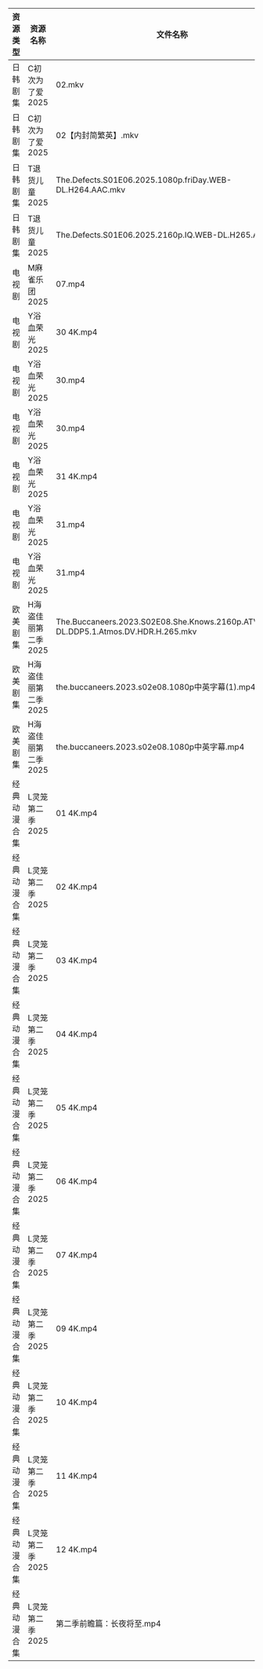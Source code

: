 | 资源类型   | 资源名称         | 文件名称                                                                                 | 分享链接                                 | 更新时间                |
| ------ | ------------ | ------------------------------------------------------------------------------------ | ------------------------------------ | ------------------- |
| 日韩剧集   | C初次为了爱2025   | 02.mkv                                                                               | https://pan.quark.cn/s/0523b5d1b795  | 2025-08-06 16:17:56 |
| 日韩剧集   | C初次为了爱2025   | 02【内封简繁英】.mkv                                                                        | https://pan.quark.cn/s/0523b5d1b795  | 2025-08-06 16:17:58 |
| 日韩剧集   | T退货儿童2025    | The.Defects.S01E06.2025.1080p.friDay.WEB-DL.H264.AAC.mkv                             | https://pan.quark.cn/s/6d2fc4aa64cc  | 2025-08-06 01:33:01 |
| 日韩剧集   | T退货儿童2025    | The.Defects.S01E06.2025.2160p.IQ.WEB-DL.H265.AAC.mp4                                 | https://pan.quark.cn/s/6d2fc4aa64cc  | 2025-08-06 01:33:04 |
| 电视剧    | M麻雀乐团2025    | 07.mp4                                                                               | https://pan.quark.cn/s/6f7fe24c7e8f  | 2025-08-06 01:27:42 |
| 电视剧    | Y浴血荣光2025    | 30 4K.mp4                                                                            | https://pan.quark.cn/s/2b8677d19fa0  | 2025-08-06 01:37:56 |
| 电视剧    | Y浴血荣光2025    | 30.mp4                                                                               | https://pan.quark.cn/s/2b8677d19fa0  | 2025-08-06 01:38:09 |
| 电视剧    | Y浴血荣光2025    | 30.mp4                                                                               | https://www.alipan.com/s/F3MTFNa4XY2 | 2025-08-06 10:02:24 |
| 电视剧    | Y浴血荣光2025    | 31 4K.mp4                                                                            | https://pan.quark.cn/s/2b8677d19fa0  | 2025-08-06 01:38:00 |
| 电视剧    | Y浴血荣光2025    | 31.mp4                                                                               | https://pan.quark.cn/s/2b8677d19fa0  | 2025-08-06 01:38:04 |
| 电视剧    | Y浴血荣光2025    | 31.mp4                                                                               | https://www.alipan.com/s/F3MTFNa4XY2 | 2025-08-06 10:02:24 |
| 欧美剧集   | H海盗佳丽第二季2025 | The.Buccaneers.2023.S02E08.She.Knows.2160p.ATVP.WEB-DL.DDP5.1.Atmos.DV.HDR.H.265.mkv | https://pan.quark.cn/s/f105070abaee  | 2025-08-06 16:22:03 |
| 欧美剧集   | H海盗佳丽第二季2025 | the.buccaneers.2023.s02e08.1080p中英字幕(1).mp4                                          | https://pan.quark.cn/s/f105070abaee  | 2025-08-06 16:21:58 |
| 欧美剧集   | H海盗佳丽第二季2025 | the.buccaneers.2023.s02e08.1080p中英字幕.mp4                                             | https://pan.quark.cn/s/f105070abaee  | 2025-08-06 16:22:06 |
| 经典动漫合集 | L灵笼第二季2025   | 01 4K.mp4                                                                            | https://www.alipan.com/s/Ax4ZkjWHUgj | 2025-08-06 10:01:45 |
| 经典动漫合集 | L灵笼第二季2025   | 02 4K.mp4                                                                            | https://www.alipan.com/s/Ax4ZkjWHUgj | 2025-08-06 10:01:44 |
| 经典动漫合集 | L灵笼第二季2025   | 03 4K.mp4                                                                            | https://www.alipan.com/s/Ax4ZkjWHUgj | 2025-08-06 10:01:44 |
| 经典动漫合集 | L灵笼第二季2025   | 04 4K.mp4                                                                            | https://www.alipan.com/s/Ax4ZkjWHUgj | 2025-08-06 10:01:43 |
| 经典动漫合集 | L灵笼第二季2025   | 05 4K.mp4                                                                            | https://www.alipan.com/s/Ax4ZkjWHUgj | 2025-08-06 10:01:42 |
| 经典动漫合集 | L灵笼第二季2025   | 06 4K.mp4                                                                            | https://www.alipan.com/s/Ax4ZkjWHUgj | 2025-08-06 10:01:42 |
| 经典动漫合集 | L灵笼第二季2025   | 07 4K.mp4                                                                            | https://www.alipan.com/s/Ax4ZkjWHUgj | 2025-08-06 10:01:41 |
| 经典动漫合集 | L灵笼第二季2025   | 09 4K.mp4                                                                            | https://www.alipan.com/s/Ax4ZkjWHUgj | 2025-08-06 10:01:41 |
| 经典动漫合集 | L灵笼第二季2025   | 10 4K.mp4                                                                            | https://www.alipan.com/s/Ax4ZkjWHUgj | 2025-08-06 10:01:40 |
| 经典动漫合集 | L灵笼第二季2025   | 11 4K.mp4                                                                            | https://www.alipan.com/s/Ax4ZkjWHUgj | 2025-08-06 10:01:40 |
| 经典动漫合集 | L灵笼第二季2025   | 12 4K.mp4                                                                            | https://www.alipan.com/s/Ax4ZkjWHUgj | 2025-08-06 10:01:39 |
| 经典动漫合集 | L灵笼第二季2025   | 第二季前瞻篇：长夜将至.mp4                                                                      | https://www.alipan.com/s/Ax4ZkjWHUgj | 2025-08-06 10:01:39 |
